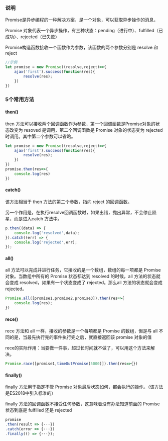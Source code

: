 

### 说明

Promise是异步编程的一种解决方案，是一个对象，可以获取异步操作的消息，

Promise 对象代表一个异步操作，有三种状态：pending（进行中）、fulfilled（已成功）、rejected（已失败）

Promise构造函数接收一个函数作为参数，该函数的两个参数分别是 resolve 和 reject

```js
//示例
let promise = new Promise((resolve,reject)=>{
    ajax('first').success(function(res){
        resolve(res);
    })
})
```

### 5个常用方法

#### **then()**

then 方法可以接收两个回调函数作为参数，第一个回调函数是Promise对象的状态改变为 resoved 是调用，第二个回调函数是 Promise 对象的状态变为 rejected 时调用。其中第二个参数可以省略。

```js
let promise = new Promise((resolve,reject)=>{
    ajax('first').success(function(res){
        resolve(res);
    })
})
promise.then(res=>{
    console.log(res)
})
```

#### **catch()**

该方法相当于 then 方法的第二个参数，指向 reject 的回调函数。

另一个作用是，在执行resolve回调函数时，如果出错，抛出异常，不会停止陨星，而是进入catch 方法中。

```js
p.then((data) => {
    console.log('resolved',data);
}).catch((err) => {
    console.log('rejected',err);
});
```

#### **all()**

all 方法可以完成并进行任务，它接收的是一个数组，数组的每一项都是 Promise 对象。当数组中所有的 Promise 状态都达到 resolved 的时候，all 方法的状态就会变成 resolved，如果有一个状态变成了 rejected。那么all 方法的状态就会变成rejected。

```js
Promise.all([promise1,promise2,promise3]).then(res=>{
    console.log(res);
})
```

#### **rece()**

rece 方法和 all 一样，接收的参数是一个每项都是 Promise 的数组，但是与 all 不同的是，当最先执行完的事件执行完之后，就直接返回该 promise 对象的值

rece的实际作用：当要做一件事，超过长时间就不做了，可以用这个方法来解决。

```js
Promise.race([promise1,timeOutPromise(5000)]).then(res=>{})
```

#### **finally()**

finally 方法用于指定不管 Promise 对象最后状态如何，都会执行的操作。（该方法是ES2018中引入标准的）

finally 方法的回调函数不接受任何参数，这意味着没有办法知道前面的 Promise 状态到底是 fulfilled 还是 rejected

```js
promise
.then(result => {···})
.catch(error => {···})
.finally(() => {···});
```

